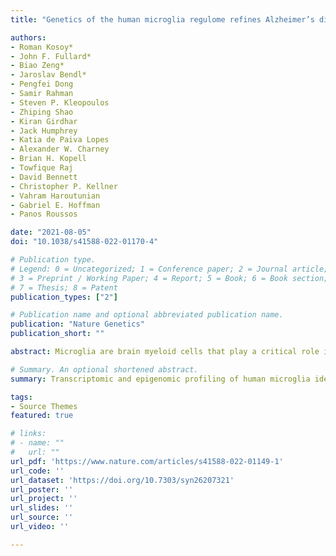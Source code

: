 ```yaml
---
title: "Genetics of the human microglia regulome refines Alzheimer’s disease risk loci"

authors:
- Roman Kosoy*
- John F. Fullard*
- Biao Zeng*
- Jaroslav Bendl*
- Pengfei Dong
- Samir Rahman
- Steven P. Kleopoulos
- Zhiping Shao
- Kiran Girdhar
- Jack Humphrey
- Katia de Paiva Lopes
- Alexander W. Charney
- Brian H. Kopell
- Towfique Raj
- David Bennett
- Christopher P. Kellner
- Vahram Haroutunian
- Gabriel E. Hoffman
- Panos Roussos 

date: "2021-08-05"
doi: "10.1038/s41588-022-01170-4"

# Publication type.
# Legend: 0 = Uncategorized; 1 = Conference paper; 2 = Journal article;
# 3 = Preprint / Working Paper; 4 = Report; 5 = Book; 6 = Book section;
# 7 = Thesis; 8 = Patent
publication_types: ["2"]

# Publication name and optional abbreviated publication name.
publication: "Nature Genetics"
publication_short: ""

abstract: Microglia are brain myeloid cells that play a critical role in neuroimmunity and the etiology of Alzheimer’s disease (AD), yet our understanding of how the genetic regulatory landscape controls microglial function and contributes to AD is limited. Here, we performed transcriptome and chromatin accessibility profiling in primary human microglia from 150 donors to identify genetically driven variation and cell-specific enhancer–promoter (E-P) interactions. Integrative fine-mapping analysis identified putative regulatory mechanisms for 21 AD risk loci, of which 18 were refined to a single gene, including 3 new candidate risk genes (KCNN4, FIBP and LRRC25). Transcription factor regulatory networks captured AD risk variation and identified SPI1 as a key putative regulator of microglia expression and AD risk. This comprehensive resource capturing variation in the human microglia regulome provides insights into the etiology of neurodegenerative disease.

# Summary. An optional shortened abstract.
summary: Transcriptomic and epigenomic profiling of human microglia identifies putative gene regulatory mechanisms for 21 Alzheimer’s disease (AD) risk loci. SPI1/PU.1 is nominated as a key regulator of microglia gene expression and AD risk.

tags:
- Source Themes
featured: true

# links:
# - name: ""
#   url: ""
url_pdf: 'https://www.nature.com/articles/s41588-022-01149-1'
url_code: ''
url_dataset: 'https://doi.org/10.7303/syn26207321'
url_poster: ''
url_project: ''
url_slides: ''
url_source: ''
url_video: ''

---
```

